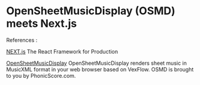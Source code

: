 # OpenSheetMusicDisplay (OSMD) meets Next.js

References :

[NEXT.js](https://nextjs.org/)
The React Framework for Production

[OpenSheetMusicDisplay](https://github.com/opensheetmusicdisplay/opensheetmusicdisplay)
OpenSheetMusicDisplay renders sheet music in MusicXML format in your web browser based on VexFlow. OSMD is brought to you by PhonicScore.com.
